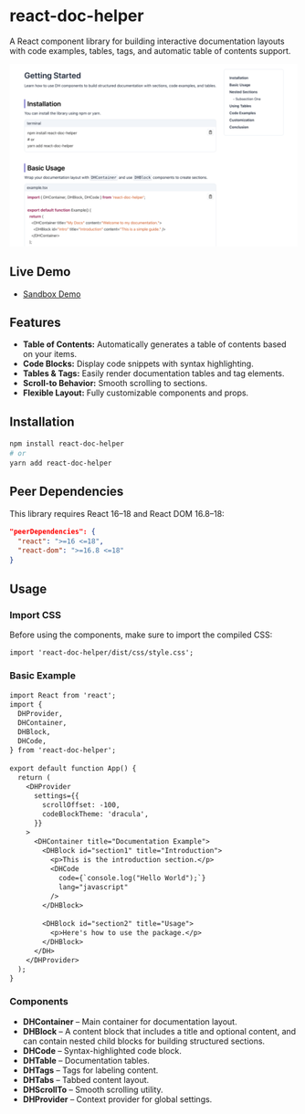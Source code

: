 # react-doc-helper

A React component library for building interactive documentation layouts with code examples, tables, tags, and automatic table of contents support.

[![React Doc Helper](./thumbnail.png)](https://codesandbox.io/p/sandbox/9vt5r7)

## Live Demo

- [Sandbox Demo](https://codesandbox.io/p/sandbox/9vt5r7)

## Features

- **Table of Contents:** Automatically generates a table of contents based on your items.
- **Code Blocks:** Display code snippets with syntax highlighting.
- **Tables & Tags:** Easily render documentation tables and tag elements.
- **Scroll-to Behavior:** Smooth scrolling to sections.
- **Flexible Layout:** Fully customizable components and props.

## Installation

```bash
npm install react-doc-helper
# or
yarn add react-doc-helper
```

## Peer Dependencies

This library requires React 16–18 and React DOM 16.8–18:

```json
"peerDependencies": {
  "react": ">=16 <=18",
  "react-dom": ">=16.8 <=18"
}
```

## Usage

### Import CSS

Before using the components, make sure to import the compiled CSS:

```tsx
import 'react-doc-helper/dist/css/style.css';
```

### Basic Example

```tsx
import React from 'react';
import {
  DHProvider,
  DHContainer,
  DHBlock,
  DHCode,
} from 'react-doc-helper';

export default function App() {
  return (
    <DHProvider
      settings={{
        scrollOffset: -100,
        codeBlockTheme: 'dracula',
      }}
    >
      <DHContainer title="Documentation Example">
        <DHBlock id="section1" title="Introduction">
          <p>This is the introduction section.</p>
          <DHCode
            code={`console.log("Hello World");`}
            lang="javascript"
          />
        </DHBlock>

        <DHBlock id="section2" title="Usage">
          <p>Here's how to use the package.</p>
        </DHBlock>
      </DH>
    </DHProvider>
  );
}
```

### Components

- **DHContainer** – Main container for documentation layout.
- **DHBlock** – A content block that includes a title and optional content, and can contain nested child blocks for building structured sections.
- **DHCode** – Syntax-highlighted code block.
- **DHTable** – Documentation tables.
- **DHTags** – Tags for labeling content.
- **DHTabs** – Tabbed content layout.
- **DHScrollTo** – Smooth scrolling utility.
- **DHProvider** – Context provider for global settings.
